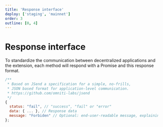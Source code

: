 ```yaml
---
title: 'Response interface'
deploy: ['staging', 'mainnet']
order: 3
outline: [0, 4]
---
```


# Response interface

To standardize the communication between decentralized applications and the extension, each method will respond with a Promise and this response format.

```JavaScript
/**
 * Based on JSend a specification for a simple, no-frills,
 * JSON based format for application-level communication.
 * https://github.com/omniti-labs/jsend
 */
{
  status: "fail", // "success", "fail" or "error"
  data: { ... }, // Response data
  message: "Forbiden" // Optional: end-user-readable message, explaining what went wrong.
};
```
